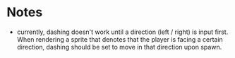 # Notes
- currently, dashing doesn't work until a direction (left / right) is input first. When rendering a sprite that denotes that the player is facing a certain direction, dashing should be set to move in that direction upon spawn.
